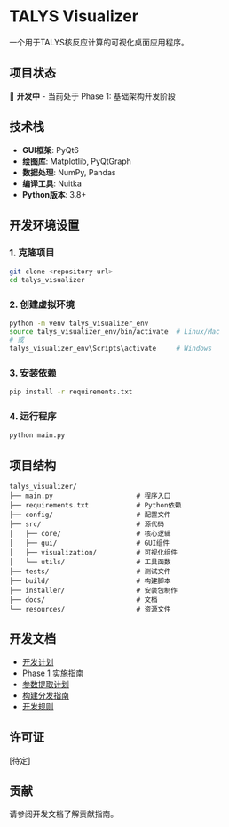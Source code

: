 # TALYS Visualizer

一个用于TALYS核反应计算的可视化桌面应用程序。

## 项目状态

🚧 **开发中** - 当前处于 Phase 1: 基础架构开发阶段

## 技术栈

- **GUI框架**: PyQt6
- **绘图库**: Matplotlib, PyQtGraph  
- **数据处理**: NumPy, Pandas
- **编译工具**: Nuitka
- **Python版本**: 3.8+

## 开发环境设置

### 1. 克隆项目
```bash
git clone <repository-url>
cd talys_visualizer
```

### 2. 创建虚拟环境
```bash
python -m venv talys_visualizer_env
source talys_visualizer_env/bin/activate  # Linux/Mac
# 或
talys_visualizer_env\Scripts\activate     # Windows
```

### 3. 安装依赖
```bash
pip install -r requirements.txt
```

### 4. 运行程序
```bash
python main.py
```

## 项目结构

```
talys_visualizer/
├── main.py                     # 程序入口
├── requirements.txt            # Python依赖
├── config/                     # 配置文件
├── src/                        # 源代码
│   ├── core/                   # 核心逻辑
│   ├── gui/                    # GUI组件
│   ├── visualization/          # 可视化组件
│   └── utils/                  # 工具函数
├── tests/                      # 测试文件
├── build/                      # 构建脚本
├── installer/                  # 安装包制作
├── docs/                       # 文档
└── resources/                  # 资源文件
```

## 开发文档

- [开发计划](TALYS_Visualizer_Development_Plan.md)
- [Phase 1 实施指南](Phase1_Implementation_Guide.md)
- [参数提取计划](TALYS_Default_Parameters.md)
- [构建分发指南](Build_and_Distribution_Guide.md)
- [开发规则](talys-visualizer-development-rules.md)

## 许可证

[待定]

## 贡献

请参阅开发文档了解贡献指南。
